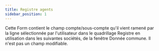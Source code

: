 ```yaml
---
title: Registre agents
sidebar_position: 1
---
```


Cette Form contient le champ compte/sous-compte qu'il vient ramené par la ligne sélectionnée par l'utilisateur dans le quadrillage Registre en utilisation dans les suivantes sociétés, de la fenêtre Donnée commune. Il n'est pas un champ modifiable.







